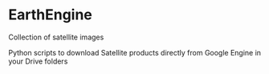 # EarthEngine
Collection of satellite images 

Python scripts to download Satellite products directly from Google Engine in your Drive folders 
